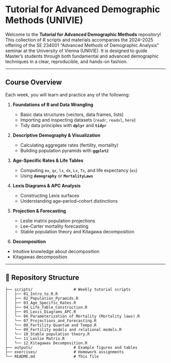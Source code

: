 # Tutorial for Advanced Demographic Methods (UNIVIE)

Welcome to the **Tutorial for Advanced Demographic Methods** repository! This collection of R scripts and materials accompanies the 2024–2025 offering of the SE 234001 “Advanced Methods of Demographic Analysis” seminar at the University of Vienna (UNIVIE). It is designed to guide Master’s students through both fundamental and advanced demographic techniques in a clear, reproducible, and hands-on fashion.

---

## Course Overview

Each week, you will learn and practice any of the following:

1. **Foundations of R and Data Wrangling**  
   - Basic data structures (vectors, data frames, lists)  
   - Importing and inspecting datasets (`readr`, `readxl`, `here`)  
   - Tidy data principles with **`dplyr`** and **`tidyr`**

2. **Descriptive Demography & Visualization**  
   - Calculating aggregate rates (fertility, mortality)  
   - Building population pyramids with **`ggplot2`**

3. **Age‐Specific Rates & Life Tables**  
   - Computing `mx`, `qx`, `lx`, `dx`, `Lx`, `Tx`, and life expectancy (`ex`)  
   - Using **`demography`** or **`MortalityLaws`**

4. **Lexis Diagrams & APC Analysis**  
   - Constructing Lexis surfaces  
   - Understanding age–period–cohort distinctions

5. **Projection & Forecasting**  
   - Leslie matrix population projections  
   - Lee–Carter mortality forecasting  
   - Stable population theory and Kitagawa decomposition
  
 6. **Decomposition**  
   - Intuitive knowledge about decomposition
   - Kitagawas decomposition


---

## 📂 Repository Structure

```text
├── scripts/                  # Weekly tutorial scripts
│   ├── 01_Intro_to_R.R
│   ├── 02_Population_Pyramids.R
│   ├── 03_Age_Specific_Rates.R
│   ├── 04_Life_Table_Construction.R
│   ├── 05_Lexis_Diagrams_APC.R
│   └── 06_Parameterization of Mortality (Mortality laws).R
│   └── 07_Projections_and_Forecasting.R
│   └── 08_Fertility Quantum and Tempo.R
│   └── 09_Fertility models and relational models.R
│   └── 10_Stable population theory.R
│   └── 11_Leslie Matrix.R
│   └── 12_Kitagawas Decomposition.R
├── outputs/                  # Example figures and tables
├── exercises/                # Homework assignments
└── README.md                 # This file
